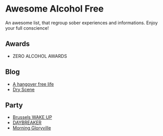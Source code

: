 # Awesome Alcohol Free

An awesome list, that regroup sober experiences and informations. Enjoy your full conscience!

## Awards

- ZERO ALCOHOL AWARDS

## Blog

- [A hangover free life](http://ahangoverfreelife.com)
- [Dry Scene](http://www.dryscene.com)

## Party

- [Brussels WAKE UP](https://www.facebook.com/BrusselsWakeUp/)
- [DAYBREAKER](http://www.daybreaker.com/)
- [Morning Gloryville](http://morninggloryville.com/)
